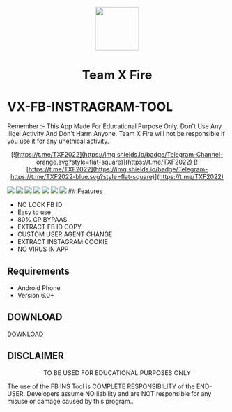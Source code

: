 
<p align="center">
<img src='logo.png' style="height:100px;width:100px;" >
</p>
<h1 align=center>Team X Fire</h1>

# VX-FB-INSTRAGRAM-TOOL 
Remember :- This App Made For Educational Purpose Only. Don't Use Any Iligel Activity And Don't Harm Anyone. Team X Fire will not be responsible if you use it for any unethical activity.
<div align="center">

[![https://t.me/TXF2022](https://img.shields.io/badge/Telegram-Channel-orange.svg?style=flat-square)](https://t.me/TXF2022)
[![https://t.me/TXF2022](https://img.shields.io/badge/Telegram-https://t.me/TXF2022-blue.svg?style=flat-square)](https://t.me/TXF2022)

</div>
<img src='photo_2023-06-16_16-56-47.jpg'>
<img src='photo_2023-06-16_16-56-50.jpg'>
<img src='photo_2023-06-16_16-56-53.jpg'>
<img src='photo_2023-06-16_16-56-56.jpg'>
<img src='photo_2023-06-16_16-56-58.jpg'>
<img src='photo_2023-06-16_16-57-01.jpg'>
<img src='photo_2023-06-16_16-57-03.jpg'>
## Features

 - NO LOCK FB ID 
 - Easy to use 
 - 80% CP BYPAAS
 - EXTRACT FB ID COPY
 - CUSTOM USER AGENT CHANGE
 - EXTRACT INSTAGRAM COOKIE
 - NO VIRUS IN APP


## Requirements
 - Android Phone
 - Version 6.0+
 
 ## DOWNLOAD
 <a href="https://github.com/teamxfire/VX-FB-INSTRAGRAM-TOOL/raw/main/VX%20SOCIAL%20TOOL.apk">DOWNLOAD</a>




## DISCLAIMER
<p align="center">
 TO BE USED FOR EDUCATIONAL PURPOSES ONLY
</p>


The use of the FB INS Tool is COMPLETE RESPONSIBILITY of the END-USER. Developers assume NO liability and are NOT responsible for any misuse or damage caused by this program..







